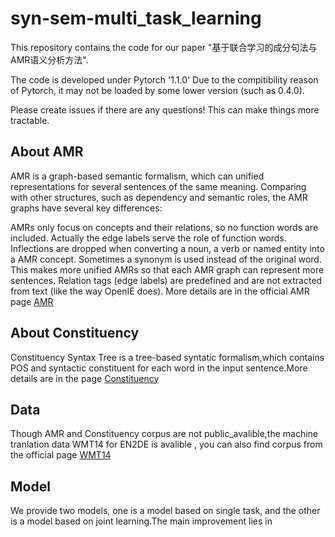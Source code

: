 # syn-sem-multi_task_learning

This repository contains the code for our paper "基于联合学习的成分句法与AMR语义分析方法".

The code is developed under Pytorch '1.1.0' Due to the compitibility reason of Pytorch, it may not be loaded by some lower version (such as 0.4.0).

Please create issues if there are any questions! This can make things more tractable.

## About AMR
AMR is a graph-based semantic formalism, which can unified representations for several sentences of the same meaning. Comparing with other structures, such as dependency and semantic roles, the AMR graphs have several key differences:

AMRs only focus on concepts and their relations, so no function words are included. Actually the edge labels serve the role of function words.
Inflections are dropped when converting a noun, a verb or named entity into a AMR concept. Sometimes a synonym is used instead of the original word. This makes more unified AMRs so that each AMR graph can represent more sentences.
Relation tags (edge labels) are predefined and are not extracted from text (like the way OpenIE does). More details are in the official AMR page [AMR](https://amr.isi.edu/)

## About Constituency
Constituency Syntax Tree is a tree-based syntatic formalism,which contains POS and syntactic constituent for each word in the input sentence.More details are in the page [Constituency](https://catalog.ldc.upenn.edu/LDC99T42)

## Data

Though AMR and Constituency corpus are not public_avalible,the machine tranlation data WMT14 for EN2DE is avalible , you can also find corpus from the official page [WMT14](http://www.statmt.org/wmt14/translation-task.html)

## Model

We provide two models, one is a model based on single task, and the other is a model based on joint learning.The main improvement lies in

